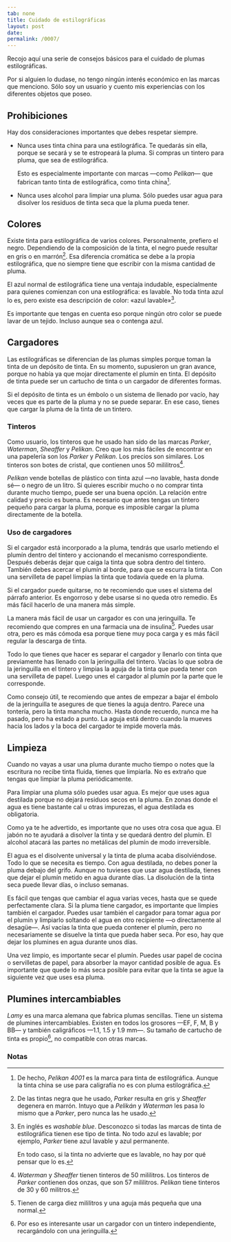 ```yaml
---
tab: none
title: Cuidado de estilográficas
layout: post
date:
permalink: /0007/
---
```


Recojo aquí una serie de consejos básicos para el cuidado de plumas estilográficas.

Por si alguien lo dudase, no tengo ningún interés económico en las marcas que menciono. Sólo soy un usuario y cuento mis experiencias con los diferentes objetos que poseo.

## Prohibiciones

Hay dos consideraciones importantes que debes respetar siempre.

* Nunca uses tinta china para una estilográfica. Te quedarás sin ella, porque se secará y se te estropeará la pluma. Si compras un tintero para pluma, que sea de estilográfica.

    Esto es especialmente importante con marcas —como _Pelikan_— que fabrican tanto tinta de estilográfica, como tinta china[^tintas-pelikan].

[^tintas-pelikan]: De hecho, _Pelikan 4001_ es la marca para tinta de estilográfica. Aunque la tinta china se use para caligrafía no es con pluma estilográfica.

* Nunca uses alcohol para limpiar una pluma. Sólo puedes usar agua para disolver los residuos de tinta seca que la pluma pueda tener.

## Colores

Existe tinta para estilográfica de varios colores. Personalmente, prefiero el negro. Dependiendo de la composición de la tinta, el negro puede resultar en gris o en marrón[^negro-degenera]. Esa diferencia cromática se debe a la propia estilográfica, que no siempre tiene que escribir con la misma cantidad de pluma.

[^negro-degenera]: De las tintas negra que he usado, _Parker_ resulta en gris y _Sheaffer_ degenera en marrón. Intuyo que a _Pelikán_ y _Waterman_ les pasa lo mismo que a _Parker_, pero nunca las he usado.

El azul normal de estilográfica tiene una ventaja indudable, especialmente para quienes comienzan con una estilográfica: es lavable. No toda tinta azul lo es, pero existe esa descripción de color: «azul lavable»[^azul-lavable].

[^azul-lavable]: En inglés es _washable blue_. Desconozco si todas las marcas de tinta de estilográfica tienen ese tipo de tinta. No todo azul es lavable; por ejemplo, _Parker_ tiene azul lavable y azul permanente.

    En todo caso, si la tinta no advierte que es lavable, no hay por qué pensar que lo es.

Es importante que tengas en cuenta eso porque ningún otro color se puede lavar de un tejido. Incluso aunque sea o contenga azul.

## Cargadores

Las estilográficas se diferencian de las plumas simples porque toman la tinta de un depósito de tinta. En su momento, supusieron un gran avance, porque no había ya que mojar directamente el plumín en tinta. El depósito de tinta puede ser un cartucho de tinta o un cargador de diferentes formas.

Si el depósito de tinta es un émbolo o un sistema de llenado por vacío, hay veces que es parte de la pluma y no se puede separar. En ese caso, tienes que cargar la pluma de la tinta de un tintero.

### Tinteros

Como usuario, los tinteros que he usado han sido de las marcas _Parker_, _Waterman_, _Sheaffer_ y _Pelikan_. Creo que los más fáciles de encontrar en una papelería son los _Parker_ y _Pelikan_. Los precios son similares. Los tinteros son botes de cristal, que contienen unos 50 mililitros[^capacidad-tinteros].

[^capacidad-tinteros]: _Waterman_ y _Sheaffer_ tienen tinteros de 50 mililitros. Los tinteros de _Parker_ contienen dos onzas, que son 57 mililitros. _Pelikan_ tiene tinteros de 30 y 60 militros.

_Pelikan_ vende botellas de plástico con tinta azul —no lavable, hasta donde sé— o negro de un litro. Si quieres escribir mucho o no comprar tinta durante mucho tiempo, puede ser una buena opción. La relación entre calidad y precio es buena. Es necesario que antes tengas un tintero pequeño para cargar la pluma, porque es imposible cargar la pluma directamente de la botella.

### Uso de cargadores

Si el cargador está incorporado a la pluma, tendrás que usarlo metiendo el plumín dentro del tintero y accionando el mecanismo correspondiente. Después deberás dejar que caiga la tinta que sobra dentro del tintero. También debes acercar el plumín al borde, para que se escurra la tinta. Con una servilleta de papel limpias la tinta que todavía quede en la pluma.

Si el cargador puede quitarse, no te recomiendo que uses el sistema del párrafo anterior. Es engorroso y debe usarse si no queda otro remedio. Es más fácil hacerlo de una manera más simple.

La manera más fácil de usar un cargador es con una jeringuilla. Te recomiendo que compres en una farmacia una de insulina[^jeringuilla]. Puedes usar otra, pero es más cómoda esa porque tiene muy poca carga y es más fácil regular la descarga de tinta.

[^jeringuilla]: Tienen de carga diez mililitros y una aguja más pequeña que una normal.

Todo lo que tienes que hacer es separar el cargador y llenarlo con tinta que previamente has llenado con la jeringuilla del tintero. Vacías lo que sobra de la jeringuilla en el tintero y limpias la aguja de la tinta que pueda tener con una servilleta de papel. Luego unes el cargador al plumín por la parte que le corresponde.

Como consejo útil, te recomiendo que antes de empezar a bajar el émbolo de la jeringuilla te asegures de que tienes la aguja dentro. Parece una tontería, pero la tinta mancha mucho. Hasta donde recuerdo, nunca me ha pasado, pero ha estado a punto. La aguja está dentro cuando la mueves hacia los lados y la boca del cargador te impide moverla más.

## Limpieza

Cuando no vayas a usar una pluma durante mucho tiempo o notes que la escritura no recibe tinta fluida, tienes que limpiarla. No es extraño que tengas que limpiar la pluma periódicamente.

Para limpiar una pluma sólo puedes usar agua. Es mejor que uses agua destilada porque no dejará residuos secos en la pluma. En zonas donde el agua es tiene bastante cal u otras impurezas, el agua destilada es obligatoria.

Como ya te he advertido, es importante que no uses otra cosa que agua. El jabón no te ayudará a disolver la tinta y se quedará dentro del plumín. El alcohol atacará las partes no metálicas del plumín de modo irreversible.

El agua es el disolvente universal y la tinta de pluma acaba disolviéndose. Todo lo que se necesita es tiempo. Con agua destilada, no debes poner la pluma debajo del grifo. Aunque no tuvieses que usar agua destilada, tienes que dejar el plumín metido en agua durante días. La disolución de la tinta seca puede llevar días, o incluso semanas.

Es fácil que tengas que cambiar el agua varias veces, hasta que se quede perfectamente clara. Si la pluma tiene cargador, es importante que limpies también el cargador. Puedes usar también el cargador para tomar agua por el plumín y limpiarlo soltando el agua en otro recipiente —o directamente al desagüe—. Así vacías la tinta que pueda contener el plumín, pero no necesariamente se disuelve la tinta que pueda haber seca. Por eso, hay que dejar los plumines en agua durante unos días.

Una vez limpio, es importante secar el plumín. Puedes usar papel de cocina o servilletas de papel, para absorber la mayor cantidad posible de agua. Es importante que quede lo más seca posible para evitar que la tinta se ague la siguiente vez que uses esa pluma.

## Plumines intercambiables

_Lamy_ es una marca alemana que fabrica plumas sencillas. Tiene un sistema de plumines intercambiables. Existen en todos los grosores —EF, F, M, B y BB— y también caligráficos —1.1, 1.5 y 1.9 mm—. Su tamaño de cartucho de tinta es propio[^lamy], no compatible con otras marcas.

[^lamy]: Por eso es interesante usar un cargador con un tintero independiente, recargándolo con una jeringuilla.

### Notas

